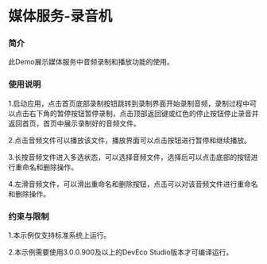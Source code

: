 # 媒体服务-录音机

### 简介

 此Demo展示媒体服务中音频录制和播放功能的使用。

### 使用说明

1.启动应用，点击首页底部录制按钮跳转到录制界面开始录制音频，录制过程中可以点击右下角的暂停按钮暂停录制，点击顶部返回键或红色的停止按钮停止录音并返回首页，首页中展示录制好的音频文件。

2.点击音频文件可以播放该文件，播放界面可以点击按钮进行暂停和继续播放。

3.长按音频文件进入多选状态，可以选择音频文件，选择后可以点击底部的按钮进行重命名和删除操作。

4.左滑音频文件，可以滑出重命名和删除按钮，点击可以对该音频文件进行重命名和删除操作。

### 约束与限制

1.本示例仅支持标准系统上运行。

2.本示例需要使用3.0.0.900及以上的DevEco Studio版本才可编译运行。
